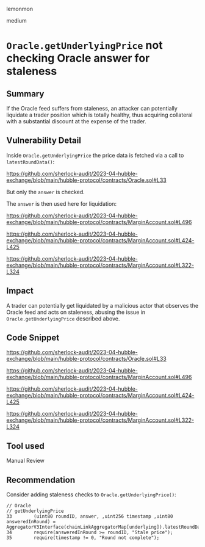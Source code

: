 lemonmon

medium

# `Oracle.getUnderlyingPrice` not checking Oracle answer for staleness

## Summary

If the Oracle feed suffers from staleness, an attacker can potentially liquidate a trader position which is totally healthy, thus acquiring collateral with a substantial discount at the expense of the trader.

## Vulnerability Detail

Inside `Oracle.getUnderlyingPrice` the price data is fetched via a call to `latestRoundData()`:

https://github.com/sherlock-audit/2023-04-hubble-exchange/blob/main/hubble-protocol/contracts/Oracle.sol#L33

But only the `answer` is checked.

The `answer` is then used here for liquidation:

https://github.com/sherlock-audit/2023-04-hubble-exchange/blob/main/hubble-protocol/contracts/MarginAccount.sol#L496

https://github.com/sherlock-audit/2023-04-hubble-exchange/blob/main/hubble-protocol/contracts/MarginAccount.sol#L424-L425

https://github.com/sherlock-audit/2023-04-hubble-exchange/blob/main/hubble-protocol/contracts/MarginAccount.sol#L322-L324

## Impact

A trader can potentially get liquidated by a malicious actor that observes the Oracle feed and acts on staleness, abusing the issue in `Oracle.getUnderlyingPrice` described above.

## Code Snippet

https://github.com/sherlock-audit/2023-04-hubble-exchange/blob/main/hubble-protocol/contracts/Oracle.sol#L33

https://github.com/sherlock-audit/2023-04-hubble-exchange/blob/main/hubble-protocol/contracts/MarginAccount.sol#L496

https://github.com/sherlock-audit/2023-04-hubble-exchange/blob/main/hubble-protocol/contracts/MarginAccount.sol#L424-L425

https://github.com/sherlock-audit/2023-04-hubble-exchange/blob/main/hubble-protocol/contracts/MarginAccount.sol#L322-L324

## Tool used

Manual Review

## Recommendation

Consider adding staleness checks to `Oracle.getUnderlyingPrice()`:

```solidity
// Oracle
// getUnderlyingPrice
33        (uint80 roundID, answer, ,uint256 timestamp ,uint80 answeredInRound) = AggregatorV3Interface(chainLinkAggregatorMap[underlying]).latestRoundData();
34        require(answeredInRound >= roundID, "Stale price");
35        require(timestamp != 0, "Round not complete");
```